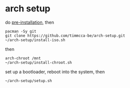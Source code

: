 # arch setup

do [pre-installation](https://wiki.archlinux.org/title/installation_guide#Pre-installation), then

```
pacman -Sy git
git clone https://github.com/timmcca-be/arch-setup.git
~/arch-setup/install-iso.sh
```

then

```
arch-chroot /mnt
~/arch-setup/install-chroot.sh
```

set up a bootloader, reboot into the system, then

```
~/arch-setup/setup.sh
```
